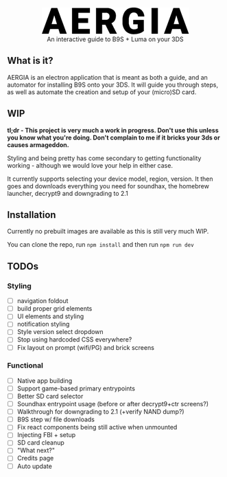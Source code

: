 <p align="center">
	<img src="./resources/logo.png">
	<br/>
	An interactive guide to B9S + Luma on your 3DS
</p>

## What is it?

AERGIA is an electron application that is meant as both a guide, and an automator for installing B9S onto your 3DS. It will guide you through steps, as well as automate the creation and setup of your (micro)SD card.

## WIP

**tl;dr - This project is very much a work in progress. Don't use this unless you know what you're doing. Don't complain to me if it bricks your 3ds or causes armageddon.**

Styling and being pretty has come secondary to getting functionality working - although we would love your help in either case.

It currently supports selecting your device model, region, version. It then goes and downloads everything you need for soundhax, the homebrew launcher, decrypt9 and downgrading to 2.1

## Installation

Currently no prebuilt images are available as this is still very much WIP.

You can clone the repo, run `npm install` and then run `npm run dev`

## TODOs

### Styling
- [ ] navigation foldout
- [ ] build proper grid elements
- [ ] UI elements and styling
- [ ] notification styling
- [ ] Style version select dropdown
- [ ] Stop using hardcoded CSS everywhere?
- [ ] Fix layout on prompt (wifi/PG) and brick screens

### Functional
- [ ] Native app building
- [ ] Support game-based primary entrypoints
- [ ] Better SD card selector
- [ ] Soundhax entrypoint usage (before or after decrypt9+ctr screens?)
- [ ] Walkthrough for downgrading to 2.1 (+verify NAND dump?)
- [ ] B9S step w/ file downloads
- [ ] Fix react components being still active when unmounted
- [ ] Injecting FBI + setup
- [ ] SD card cleanup
- [ ] "What next?"
- [ ] Credits page
- [ ] Auto update

